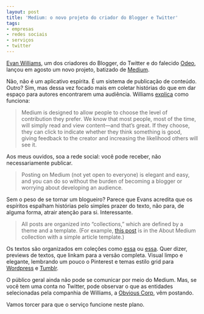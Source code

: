 ```yaml
---
layout: post
title: 'Medium: o novo projeto do criador do Blogger e Twitter'
tags:
- empresas
- redes sociais
- serviços
- twitter
---
```


[Evan Williams](http://en.wikipedia.org/wiki/Evan_Williams_(entrepreneur)), um dos criadores do Blogger, do Twitter e do falecido [Odeo](http://en.wikipedia.org/wiki/Odeo), lançou em agosto um novo projeto, batizado de [Medium](https://medium.com).

Não, não é um aplicativo espírita. É um sistema de publicação de conteúdo. Outro? Sim, mas dessa vez focado mais em coletar histórias do que em dar espaço para autores encontrarem uma audiência. Williams [explica](https://medium.com/p/9e53ca408c48) como funciona:

> Medium is designed to allow people to choose the level of contribution they prefer. We know that most people, most of the time, will simply read and view content—and that’s great. If they choose, they can click to indicate whether they think something is good, giving feedback to the creator and increasing the likelihood others will see it.

Aos meus ouvidos, soa a rede social: você pode receber, não necessariamente publicar.

> Posting on Medium (not yet open to everyone) is elegant and easy, and you can do so without the burden of becoming a blogger or worrying about developing an audience.

Sem o peso de se tornar um blogueiro? Parece que Evans acredita que os espíritos espalham histórias pelo simples prazer do texto, não para, de alguma forma, atrair atenção para si. Interessante.

> All posts are organized into “collections,” which are defined by a theme and a template. (For example, [this post](https://medium.com/p/9e53ca408c48) is in the About Medium collection with a simple article template.)

Os textos são organizados em coleções como [essa](https://medium.com/c/e2e5df2e6649) ou [essa](https://medium.com/c/c0f2fa941b0e). Quer dizer, previews de textos, que linkam para a versão completa. Visual limpo e elegante, lembrando um pouco o Pinterest e temas estilo grid para [Wordpress](http://speckyboy.com/2010/07/21/30-grid-based-wordpress-themes/) e [Tumblr](http://www.tumblr.com/tagged/grid-themes).

O público geral ainda não pode se comunicar por meio do Medium. Mas, se você tem uma conta no Twitter, pode observar o que as entidades selecionadas pela companhia de Williams, a [Obvious Corp](https://medium.com/p/3cb1d19eae8), vêm postando.

Vamos torcer para que o serviço funcione neste plano.

